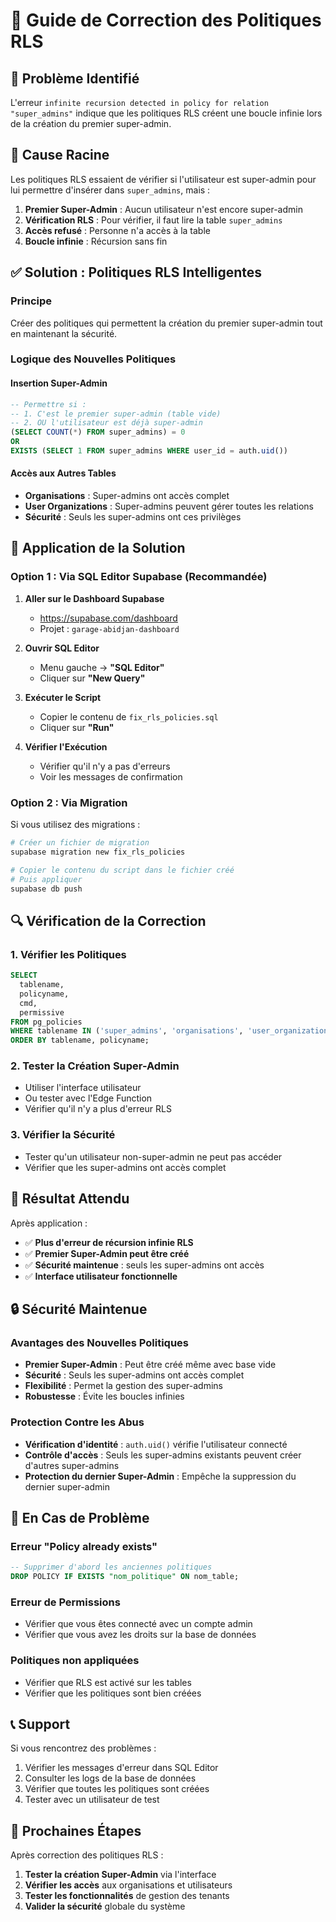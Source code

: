 # 🔧 Guide de Correction des Politiques RLS

## 🚨 **Problème Identifié**

L'erreur `infinite recursion detected in policy for relation "super_admins"` indique que les politiques RLS créent une boucle infinie lors de la création du premier super-admin.

## 🎯 **Cause Racine**

Les politiques RLS essaient de vérifier si l'utilisateur est super-admin pour lui permettre d'insérer dans `super_admins`, mais :
1. **Premier Super-Admin** : Aucun utilisateur n'est encore super-admin
2. **Vérification RLS** : Pour vérifier, il faut lire la table `super_admins`
3. **Accès refusé** : Personne n'a accès à la table
4. **Boucle infinie** : Récursion sans fin

## ✅ **Solution : Politiques RLS Intelligentes**

### **Principe**
Créer des politiques qui permettent la création du premier super-admin tout en maintenant la sécurité.

### **Logique des Nouvelles Politiques**

#### **Insertion Super-Admin**
```sql
-- Permettre si :
-- 1. C'est le premier super-admin (table vide)
-- 2. OU l'utilisateur est déjà super-admin
(SELECT COUNT(*) FROM super_admins) = 0
OR
EXISTS (SELECT 1 FROM super_admins WHERE user_id = auth.uid())
```

#### **Accès aux Autres Tables**
- **Organisations** : Super-admins ont accès complet
- **User Organizations** : Super-admins peuvent gérer toutes les relations
- **Sécurité** : Seuls les super-admins ont ces privilèges

## 🚀 **Application de la Solution**

### **Option 1 : Via SQL Editor Supabase (Recommandée)**

1. **Aller sur le Dashboard Supabase**
   - https://supabase.com/dashboard
   - Projet : `garage-abidjan-dashboard`

2. **Ouvrir SQL Editor**
   - Menu gauche → **"SQL Editor"**
   - Cliquer sur **"New Query"**

3. **Exécuter le Script**
   - Copier le contenu de `fix_rls_policies.sql`
   - Cliquer sur **"Run"**

4. **Vérifier l'Exécution**
   - Vérifier qu'il n'y a pas d'erreurs
   - Voir les messages de confirmation

### **Option 2 : Via Migration**

Si vous utilisez des migrations :
```bash
# Créer un fichier de migration
supabase migration new fix_rls_policies

# Copier le contenu du script dans le fichier créé
# Puis appliquer
supabase db push
```

## 🔍 **Vérification de la Correction**

### **1. Vérifier les Politiques**
```sql
SELECT 
  tablename,
  policyname,
  cmd,
  permissive
FROM pg_policies 
WHERE tablename IN ('super_admins', 'organisations', 'user_organizations')
ORDER BY tablename, policyname;
```

### **2. Tester la Création Super-Admin**
- Utiliser l'interface utilisateur
- Ou tester avec l'Edge Function
- Vérifier qu'il n'y a plus d'erreur RLS

### **3. Vérifier la Sécurité**
- Tester qu'un utilisateur non-super-admin ne peut pas accéder
- Vérifier que les super-admins ont accès complet

## 🎉 **Résultat Attendu**

Après application :
- ✅ **Plus d'erreur de récursion infinie RLS**
- ✅ **Premier Super-Admin peut être créé**
- ✅ **Sécurité maintenue** : seuls les super-admins ont accès
- ✅ **Interface utilisateur fonctionnelle**

## 🔒 **Sécurité Maintenue**

### **Avantages des Nouvelles Politiques**
- **Premier Super-Admin** : Peut être créé même avec base vide
- **Sécurité** : Seuls les super-admins ont accès complet
- **Flexibilité** : Permet la gestion des super-admins
- **Robustesse** : Évite les boucles infinies

### **Protection Contre les Abus**
- **Vérification d'identité** : `auth.uid()` vérifie l'utilisateur connecté
- **Contrôle d'accès** : Seuls les super-admins existants peuvent créer d'autres super-admins
- **Protection du dernier Super-Admin** : Empêche la suppression du dernier super-admin

## 🚨 **En Cas de Problème**

### **Erreur "Policy already exists"**
```sql
-- Supprimer d'abord les anciennes politiques
DROP POLICY IF EXISTS "nom_politique" ON nom_table;
```

### **Erreur de Permissions**
- Vérifier que vous êtes connecté avec un compte admin
- Vérifier que vous avez les droits sur la base de données

### **Politiques non appliquées**
- Vérifier que RLS est activé sur les tables
- Vérifier que les politiques sont bien créées

## 📞 **Support**

Si vous rencontrez des problèmes :
1. Vérifier les messages d'erreur dans SQL Editor
2. Consulter les logs de la base de données
3. Vérifier que toutes les politiques sont créées
4. Tester avec un utilisateur de test

## 🎯 **Prochaines Étapes**

Après correction des politiques RLS :
1. **Tester la création Super-Admin** via l'interface
2. **Vérifier les accès** aux organisations et utilisateurs
3. **Tester les fonctionnalités** de gestion des tenants
4. **Valider la sécurité** globale du système

